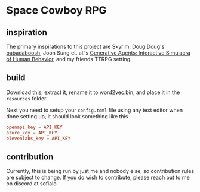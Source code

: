 # Space Cowboy RPG

## inspiration

The primary inspirations to this project are Skyrim, Doug Doug's [babadaboosh](https://github.com/DougDougGithub/Babagaboosh.git), Joon Sung et. al.'s [Generative Agents: Interactive Simulacra of Human Behavior](https://github.com/joonspk-research/generative_agents), and my friends TTRPG setting.

## build

Download [this](https://drive.google.com/file/d/0B7XkCwpI5KDYNlNUTTlSS21pQmM), extract it, rename it to word2vec.bin, and place it in the `resources` folder

Next you need to setup your `config.toml` file using any text editor
when done setting up, it should look something like this

```toml
openapi_key = API_KEY
azure_key = API_KEY
elevenlabs_key = API_KEY
```

## contribution

Currently, this is being run by just me and nobody else, so contribution rules are subject to change. If you do wish to contribute, please reach out to me on discord at sofialo
